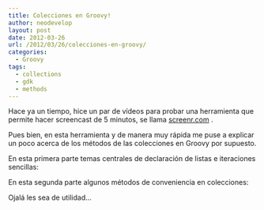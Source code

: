 ```yaml
---
title: Colecciones en Groovy!
author: neodevelop
layout: post
date: 2012-03-26
url: /2012/03/26/colecciones-en-groovy/
categories:
  - Groovy
tags:
  - collections
  - gdk
  - methods
---
```

Hace ya un tiempo, hice un par de vídeos para probar una herramienta que permite hacer screencast de 5 minutos, se llama [screenr.com][1] .

Pues bien, en esta herramienta y de manera muy rápida me puse a explicar un poco acerca de los métodos de las colecciones en Groovy por supuesto.

En esta primera parte temas centrales de declaración de listas e iteraciones sencillas:



En esta segunda parte algunos métodos de conveniencia en colecciones:



Ojalá les sea de utilidad&#8230;

 [1]: http://screenr.com